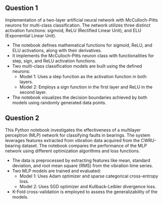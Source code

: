 ## Question 1
Implementation of a two-layer artificial neural network with McCulloch-Pitts neurons for multi-class classification. The network utilizes three distinct activation functions: sigmoid, ReLU (Rectified Linear Unit), and ELU (Exponential Linear Unit).

- The notebook defines mathematical functions for sigmoid, ReLU, and ELU activations, along with their derivatives.
- It implements the McCulloch-Pitts neuron class with functionalities for step, sign, and ReLU activation functions.
- Two multi-class classification models are built using the defined neurons:
  - Model 1: Uses a step function as the activation function in both layers.
  - Model 2: Employs a sign function in the first layer and ReLU in the second layer.
- The notebook visualizes the decision boundaries achieved by both models using randomly generated data points.

## Question 2
This Python notebook investigates the effectiveness of a multilayer perceptron (MLP) network for classifying faults in bearings. The system leverages features extracted from vibration data acquired from the CWRU-bearing dataset. The notebook compares the performance of the MLP network using different optimization algorithms and loss functions.

- The data is preprocessed by extracting features like mean, standard deviation, and root mean square (RMS) from the vibration time series.
- Two MLP models are trained and evaluated:
  - Model 1: Uses Adam optimizer and sparse categorical cross-entropy loss.
  - Model 2: Uses SGD optimizer and Kullback-Leibler divergence loss.
- K-Fold cross-validation is employed to assess the generalizability of the models.
